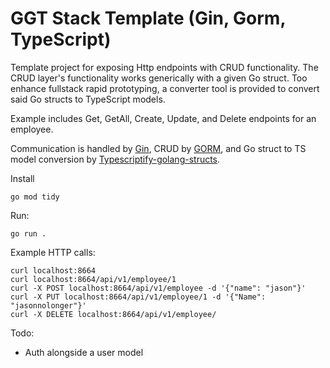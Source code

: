 # GGT Stack Template (Gin, Gorm, TypeScript)

Template project for exposing Http endpoints with CRUD functionality.
The CRUD layer's functionality works generically with a given Go struct.
Too enhance fullstack rapid prototyping, a converter tool is provided to convert said Go structs to TypeScript models.

Example includes Get, GetAll, Create, Update, and Delete endpoints for an employee.

Communication is handled by [Gin](https://github.com/gin-gonic/gin), CRUD by [GORM](https://github.com/go-gorm/gorm), and Go struct to TS model conversion by [Typescriptify-golang-structs](https://github.com/tkrajina/typescriptify-golang-structs).

Install
```
go mod tidy
```

Run:
```
go run .
```

Example HTTP calls:
```
curl localhost:8664  
curl localhost:8664/api/v1/employee/1
curl -X POST localhost:8664/api/v1/employee -d '{"name": "jason"}'
curl -X PUT localhost:8664/api/v1/employee/1 -d '{"Name":  "jasonnolonger"}'
curl -X DELETE localhost:8664/api/v1/employee/
```

Todo: 
- Auth alongside a user model

